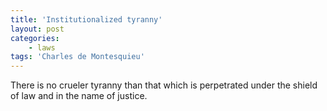 ```yaml
---
title: 'Institutionalized tyranny'
layout: post
categories:
    - laws
tags: 'Charles de Montesquieu'
---
```


There is no crueler tyranny than that which is perpetrated under the shield of law and in the name of justice.